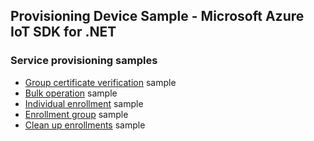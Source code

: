 ## Provisioning Device Sample - Microsoft Azure IoT SDK for .NET

### Service provisioning samples

- [Group certificate verification][group-cert-sample] sample
- [Bulk operation][bulk-op-sample] sample
- [Individual enrollment][enrollment-sample] sample
- [Enrollment group][enrollment-group-sample] sample
- [Clean up enrollments][clean-up-enrollments-sample] sample

[group-cert-sample]: https://github.com/Azure/azure-iot-sdk-csharp/tree/main/provisioning/service/samples/how%20to%20guides/GroupCertificateVerificationSample
[bulk-op-sample]: https://github.com/Azure/azure-iot-sdk-csharp/tree/main/provisioning/service/samples/how%20to%20guides/BulkOperationSample
[enrollment-sample]: https://github.com/Azure/azure-iot-sdk-csharp/tree/main/provisioning/service/samples/getting%20started/EnrollmentSample
[enrollment-group-sample]: https://github.com/Azure/azure-iot-sdk-csharp/tree/main/provisioning/service/samples/getting%20started/EnrollmentGroupSample
[clean-up-enrollments-sample]: https://github.com/Azure/azure-iot-sdk-csharp/tree/main/provisioning/service/samples/getting%20started/CleanupEnrollmentsSample